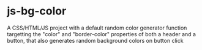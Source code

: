 # js-bg-color
A CSS/HTML/JS project with a default random color generator function targetting the "color" and "border-color" properties of both a header and a button, that also generates random background colors on button click
